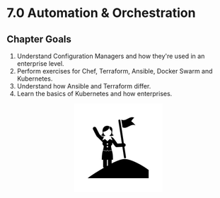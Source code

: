 # 7.0 Automation & Orchestration

## Chapter Goals

 1. Understand Configuration Managers and how they're used in an enterprise level.
 2. Perform exercises for Chef, Terraform, Ansible, Docker Swarm and Kubernetes.  
 3. Understand how Ansible and Terraform differ.
 4. Learn the basics of Kubernetes and how enterprises.

<center>

  ![](img7/goals.svg ':size=125px')

</center>

